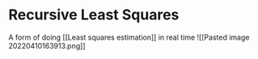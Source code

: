 # Recursive Least Squares
A form of doing [[Least squares estimation]] in real time
![[Pasted image 20220410163913.png]]